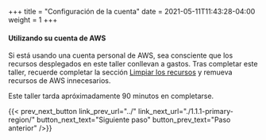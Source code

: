 +++
title = "Configuración de la cuenta"
date =  2021-05-11T11:43:28-04:00
weight = 1
+++

#### Utilizando su cuenta de AWS

Si está usando una cuenta personal de AWS, sea consciente que los recursos desplegados en este taller conllevan a gastos. Tras completar este taller, recuerde completar la sección [Limpiar los recursos](../../cleanup/) y remueva recursos de AWS innecesarios.

Este taller tarda apróximadamente 90 minutos en completarse.

{{< prev_next_button link_prev_url="../" link_next_url="./1.1.1-primary-region/" button_next_text="Siguiente paso" button_prev_text="Paso anterior" />}}
